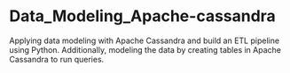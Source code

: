 # Data_Modeling_Apache-cassandra
Applying data modeling with Apache Cassandra and build an ETL pipeline using Python. Additionally, modeling the data by creating tables in Apache Cassandra to run queries. 
